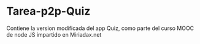 # Tarea-p2p-Quiz
Contiene la version modificada del app Quiz, como parte del curso MOOC de node JS impartido en Miriadax.net
